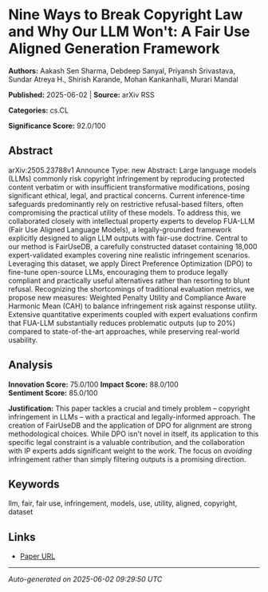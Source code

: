 # Nine Ways to Break Copyright Law and Why Our LLM Won't: A Fair Use Aligned Generation Framework

**Authors:** Aakash Sen Sharma, Debdeep Sanyal, Priyansh Srivastava, Sundar Atreya H., Shirish Karande, Mohan Kankanhalli, Murari Mandal

**Published:** 2025-06-02 | **Source:** arXiv RSS

**Categories:** cs.CL

**Significance Score:** 92.0/100

## Abstract

arXiv:2505.23788v1 Announce Type: new 
Abstract: Large language models (LLMs) commonly risk copyright infringement by reproducing protected content verbatim or with insufficient transformative modifications, posing significant ethical, legal, and practical concerns. Current inference-time safeguards predominantly rely on restrictive refusal-based filters, often compromising the practical utility of these models. To address this, we collaborated closely with intellectual property experts to develop FUA-LLM (Fair Use Aligned Language Models), a legally-grounded framework explicitly designed to align LLM outputs with fair-use doctrine. Central to our method is FairUseDB, a carefully constructed dataset containing 18,000 expert-validated examples covering nine realistic infringement scenarios. Leveraging this dataset, we apply Direct Preference Optimization (DPO) to fine-tune open-source LLMs, encouraging them to produce legally compliant and practically useful alternatives rather than resorting to blunt refusal. Recognizing the shortcomings of traditional evaluation metrics, we propose new measures: Weighted Penalty Utility and Compliance Aware Harmonic Mean (CAH) to balance infringement risk against response utility. Extensive quantitative experiments coupled with expert evaluations confirm that FUA-LLM substantially reduces problematic outputs (up to 20\%) compared to state-of-the-art approaches, while preserving real-world usability.

## Analysis

**Innovation Score:** 75.0/100
**Impact Score:** 88.0/100  
**Sentiment Score:** 85.0/100

**Justification:** This paper tackles a crucial and timely problem – copyright infringement in LLMs – with a practical and legally-informed approach. The creation of FairUseDB and the application of DPO for alignment are strong methodological choices. While DPO isn't novel in itself, its application to this specific legal constraint is a valuable contribution, and the collaboration with IP experts adds significant weight to the work. The focus on *avoiding* infringement rather than simply filtering outputs is a promising direction.

## Keywords

llm, fair, fair use, infringement, models, use, utility, aligned, copyright, dataset

## Links

- [Paper URL](https://arxiv.org/abs/2505.23788)

---
*Auto-generated on 2025-06-02 09:29:50 UTC*
